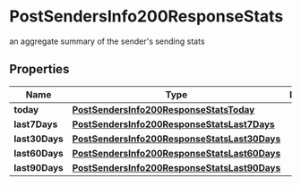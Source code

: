 

# PostSendersInfo200ResponseStats

an aggregate summary of the sender's sending stats

## Properties

| Name | Type | Description | Notes |
|------------ | ------------- | ------------- | -------------|
|**today** | [**PostSendersInfo200ResponseStatsToday**](PostSendersInfo200ResponseStatsToday.md) |  |  [optional] |
|**last7Days** | [**PostSendersInfo200ResponseStatsLast7Days**](PostSendersInfo200ResponseStatsLast7Days.md) |  |  [optional] |
|**last30Days** | [**PostSendersInfo200ResponseStatsLast30Days**](PostSendersInfo200ResponseStatsLast30Days.md) |  |  [optional] |
|**last60Days** | [**PostSendersInfo200ResponseStatsLast60Days**](PostSendersInfo200ResponseStatsLast60Days.md) |  |  [optional] |
|**last90Days** | [**PostSendersInfo200ResponseStatsLast90Days**](PostSendersInfo200ResponseStatsLast90Days.md) |  |  [optional] |




